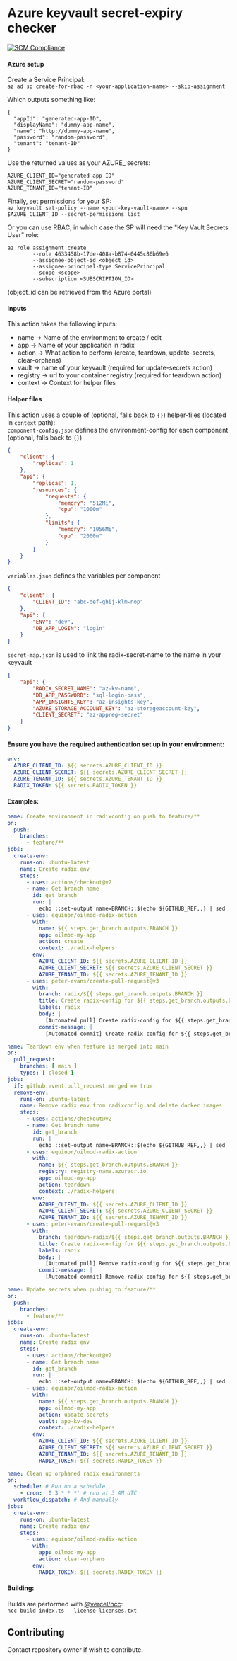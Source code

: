 # Azure keyvault secret-expiry checker

[![SCM Compliance](https://scm-compliance-api.radix.equinor.com/repos/equinor/pozo-radix-action/badge)](https://developer.equinor.com/governance/scm-policy/)

#### Azure setup
Create a Service Principal:  
`az ad sp create-for-rbac -n <your-application-name> --skip-assignment`

Which outputs something like:  
```
{  
  "appId": "generated-app-ID",
  "displayName": "dummy-app-name",
  "name": "http://dummy-app-name",
  "password": "random-password",
  "tenant": "tenant-ID"
}
```

Use the returned values as your AZURE_ secrets:
```
AZURE_CLIENT_ID="generated-app-ID"
AZURE_CLIENT_SECRET="random-password"
AZURE_TENANT_ID="tenant-ID"
```

Finally, set permissions for your SP:  
`az keyvault set-policy --name <your-key-vault-name> --spn $AZURE_CLIENT_ID --secret-permissions list`

Or you can use RBAC, in which case the SP will need the "Key Vault Secrets User" role:  
```
az role assignment create
        --role 4633458b-17de-408a-b874-0445c86b69e6
        --assignee-object-id <object_id>
        --assignee-principal-type ServicePrincipal
        --scope <scope>
        --subscription <SUBSCRIPTION_ID>
```
(object_id can be retrieved from the Azure portal)

#### Inputs
This action takes the following inputs:
* name -> Name of the environment to create / edit
* app -> Name of your application in radix
* action -> What action to perform (create, teardown, update-secrets, clear-orphans)
* vault -> name of your keyvault (required for update-secrets action)
* registry -> url to your container registry (required for teardown action)
* context -> Context for helper files


#### Helper files
This action uses a couple of (optional, falls back to `{}`) helper-files (located in `context` path):  
`component-config.json` defines the environment-config for each component (optional, falls back to `{}`)  
```json
{
    "client": {
        "replicas": 1
    },
    "api": {
        "replicas": 1,
        "resources": {
            "requests": {
                "memory": "512Mi",
                "cpu": "1000m"
            },
            "limits": {
                "memory": "1056Mi",
                "cpu": "2000m"
            }
        }
    }
}
```  
`variables.json` defines the variables per component
```json
{
    "client": {
        "CLIENT_ID": "abc-def-ghij-klm-nop"
    },
    "api": {
        "ENV": "dev",
        "DB_APP_LOGIN": "login"
    }
}
```  
`secret-map.json` is used to link the radix-secret-name to the name in your keyvault
```json
{
    "api": {
        "RADIX_SECRET_NAME": "az-kv-name",
        "DB_APP_PASSWORD": "sql-login-pass",
        "APP_INSIGHTS_KEY": "az-insights-key",
        "AZURE_STORAGE_ACCOUNT_KEY": "az-storageaccount-key",
        "CLIENT_SECRET": "az-appreg-secret"
    }
}
```

#### Ensure you have the required authentication set up in your environment:
```yaml
env:
  AZURE_CLIENT_ID: ${{ secrets.AZURE_CLIENT_ID }}
  AZURE_CLIENT_SECRET: ${{ secrets.AZURE_CLIENT_SECRET }}
  AZURE_TENANT_ID: ${{ secrets.AZURE_TENANT_ID }}
  RADIX_TOKEN: ${{ secrets.RADIX_TOKEN }}
```


#### Examples:
```yaml
name: Create environment in radixconfig on push to feature/**
on:
  push:
    branches:
      - feature/**
jobs:
  create-env:
    runs-on: ubuntu-latest
    name: Create radix env
    steps:
      - uses: actions/checkout@v2
      - name: Get branch name
        id: get_branch
        run: |
          echo ::set-output name=BRANCH::$(echo ${GITHUB_REF,,} | sed 's:.*/::' | sed 's:_.*::')
      - uses: equinor/oilmod-radix-action
        with:
          name: ${{ steps.get_branch.outputs.BRANCH }}
          app: oilmod-my-app
          action: create
          context: ./radix-helpers
        env:
          AZURE_CLIENT_ID: ${{ secrets.AZURE_CLIENT_ID }}
          AZURE_CLIENT_SECRET: ${{ secrets.AZURE_CLIENT_SECRET }}
          AZURE_TENANT_ID: ${{ secrets.AZURE_TENANT_ID }}
      - uses: peter-evans/create-pull-request@v3
        with:
          branch: radix/${{ steps.get_branch.outputs.BRANCH }}
          title: Create radix-config for ${{ steps.get_branch.outputs.BRANCH }}
          labels: radix
          body: |
            [Automated pull] Create radix-config for ${{ steps.get_branch.outputs.BRANCH }}
          commit-message: |
            [Automated commit] Create radix-config for ${{ steps.get_branch.outputs.BRANCH }}
```


```yaml
name: Teardown env when feature is merged into main
on:
  pull_request:
    branches: [ main ]
    types: [ closed ]
jobs:
  if: github.event.pull_request.merged == true
  remove-env:
    runs-on: ubuntu-latest
    name: Remove radix env from radixconfig and delete docker images
    steps:
      - uses: actions/checkout@v2
      - name: Get branch name
        id: get_branch
        run: |
          echo ::set-output name=BRANCH::$(echo ${GITHUB_REF,,} | sed 's:.*/::' | sed 's:_.*::')
      - uses: equinor/oilmod-radix-action
        with:
          name: ${{ steps.get_branch.outputs.BRANCH }}
          registry: registry-name.azurecr.io
          app: oilmod-my-app
          action: teardown
          context: ./radix-helpers
        env:
          AZURE_CLIENT_ID: ${{ secrets.AZURE_CLIENT_ID }}
          AZURE_CLIENT_SECRET: ${{ secrets.AZURE_CLIENT_SECRET }}
          AZURE_TENANT_ID: ${{ secrets.AZURE_TENANT_ID }}
      - uses: peter-evans/create-pull-request@v3
        with:
          branch: teardown-radix/${{ steps.get_branch.outputs.BRANCH }}
          title: Create radix-config for ${{ steps.get_branch.outputs.BRANCH }}
          labels: radix
          body: |
            [Automated pull] Remove radix-config for ${{ steps.get_branch.outputs.BRANCH }}
          commit-message: |
            [Automated commit] Remove radix-config for ${{ steps.get_branch.outputs.BRANCH }}
```

```yaml
name: Update secrets when pushing to feature/**
on:
  push:
    branches:
      - feature/**
jobs:
  create-env:
    runs-on: ubuntu-latest
    name: Create radix env
    steps:
      - uses: actions/checkout@v2
      - name: Get branch name
        id: get_branch
        run: |
          echo ::set-output name=BRANCH::$(echo ${GITHUB_REF,,} | sed 's:.*/::' | sed 's:_.*::')
      - uses: equinor/oilmod-radix-action
        with:
          name: ${{ steps.get_branch.outputs.BRANCH }}
          app: oilmod-my-app
          action: update-secrets
          vault: app-kv-dev
          context: ./radix-helpers
        env:
          AZURE_CLIENT_ID: ${{ secrets.AZURE_CLIENT_ID }}
          AZURE_CLIENT_SECRET: ${{ secrets.AZURE_CLIENT_SECRET }}
          AZURE_TENANT_ID: ${{ secrets.AZURE_TENANT_ID }}
          RADIX_TOKEN: ${{ secrets.RADIX_TOKEN }}
```

```yaml
name: Clean up orphaned radix environments
on:
  schedule: # Run on a schedule
    - cron: '0 3 * * *' # run at 3 AM UTC
  workflow_dispatch: # And manually
jobs:
  create-env:
    runs-on: ubuntu-latest
    name: Create radix env
    steps:
      - uses: equinor/oilmod-radix-action
        with:
          app: oilmod-my-app
          action: clear-orphans
        env:
          RADIX_TOKEN: ${{ secrets.RADIX_TOKEN }}
```


#### Building:
Builds are performed with [@vercel/ncc](https://www.npmjs.com/package/@vercel/ncc):  
`ncc build index.ts --license licenses.txt`

## Contributing
Contact repository owner if wish to contribute.
